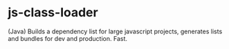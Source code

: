 js-class-loader
===============

(Java) Builds a dependency list for large javascript projects, generates lists and bundles for dev and production. Fast.
